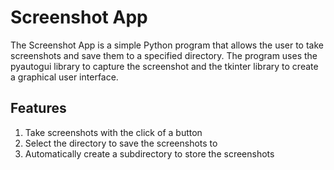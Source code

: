 # Screenshot App

The Screenshot App is a simple Python program that allows the user to take screenshots and save them to a specified directory. The program uses the pyautogui library to capture the screenshot and the tkinter library to create a graphical user interface.

## Features
1. Take screenshots with the click of a button 
2. Select the directory to save the screenshots to
3. Automatically create a subdirectory to store the screenshots